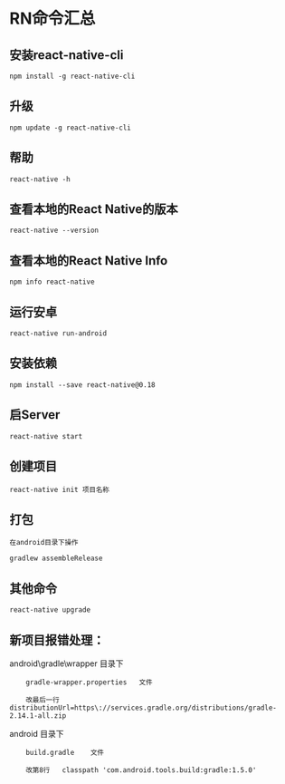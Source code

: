 ﻿
# RN命令汇总


## 安装react-native-cli
```
npm install -g react-native-cli
```

## 升级
```
npm update -g react-native-cli
```

## 帮助
```
react-native -h
```

## 查看本地的React Native的版本
```
react-native --version
```

## 查看本地的React Native Info
```
npm info react-native
```

## 运行安卓
```
react-native run-android
```

## 安装依赖
```
npm install --save react-native@0.18
```

## 启Server
```
react-native start
```

## 创建项目
```
react-native init 项目名称
```


## 打包
```
在android目录下操作

gradlew assembleRelease
```

## 其他命令
```
react-native upgrade
```





## 新项目报错处理：

android\gradle\wrapper    目录下
```
	gradle-wrapper.properties   文件
	
	改最后一行  distributionUrl=https\://services.gradle.org/distributions/gradle-2.14.1-all.zip
```

android 目录下
```
	build.gradle    文件 
	
	改第8行   classpath 'com.android.tools.build:gradle:1.5.0'
```


